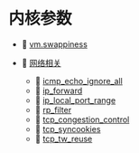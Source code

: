 # 内核参数

- 📄 [vm.swappiness](内核参数/vm.swappiness.md)
- 📑 [网络相关](内核参数/网络相关.md)

  - 📄 [icmp_echo_ignore_all](内核参数/网络相关/icmp_echo_ignore_all.md)
  - 📄 [ip_forward](内核参数/网络相关/ip_forward.md)
  - 📄 [ip_local_port_range](内核参数/网络相关/ip_local_port_range.md)
  - 📄 [rp_filter](内核参数/网络相关/rp_filter.md)
  - 📄 [tcp_congestion_control](内核参数/网络相关/tcp_congestion_control.md)
  - 📄 [tcp_syncookies](内核参数/网络相关/tcp_syncookies.md)
  - 📄 [tcp_tw_reuse](内核参数/网络相关/tcp_tw_reuse.md)

‍
